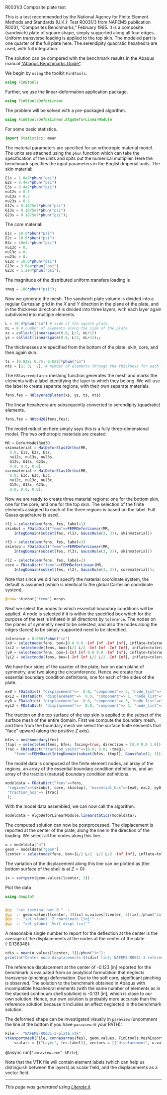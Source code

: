 R0031/3 Composite plate test

This is a test recommended by the National Agency for Finite Element Methods and Standards (U.K.): Test R0031/3 from NAFEMS publication R0031, “Composites Benchmarks,” February 1995. It is  a composite  (sandwich) plate of square shape, simply supported along all four edges. Uniform transverse loading is applied to the top skin. The modeled part is one quarter of the full plate here. The serendipity  quadratic hexahedra  are used, with full integration.

The solution  can be compared with the benchmark results  in the Abaqus manual ["Abaqus Benchmarks Guide"](http://130.149.89.49:2080/v6.7/books/bmk/default.htm?startat=ch04s09anf83.html).

We begin  by `using` the toolkit `FinEtools`.

```julia
using FinEtools
```

Further, we use the linear-deformation application package.

```julia
using FinEtoolsDeforLinear
```

The problem will be solved with a pre-packaged algorithm.

```julia
using FinEtoolsDeforLinear.AlgoDeforLinearModule
```

For some basic statistics.

```julia
import Statistics: mean
```

The material parameters are specified for an orthotropic material model.  The units are attached using the `phun` function which can take the specification of the units and spits out the numerical multiplier. Here the benchmark specifies the input parameters in the English Imperial units. The skin  material:

```julia
E1s = 1.0e7*phun("psi")
E2s = 0.4e7*phun("psi")
E3s = 0.4e7*phun("psi")
nu12s = 0.3
nu13s = 0.3
nu23s = 0.3
G12s = 0.1875e7*phun("psi")
G13s = 0.1875e7*phun("psi")
G23s = 0.1875e7*phun("psi");
```

The core material:

```julia
E1c = 10.0*phun("psi")
E2c = 10.0*phun("psi")
E3c = 10e4.*phun("psi")
nu12c = 0.
nu13c = 0.
nu23c = 0.
G12c = 10.0*phun("psi")
G13c = 3.0e4*phun("psi")
G23c = 1.2e4*phun("psi");
```

The magnitude  of the distributed uniform transfers loading is

```julia
tmag = 100*phun("psi");
```

Now we generate the mesh.   The sandwich plate volume is divided  into a regular Cartesian grid in the $X$ and $Y$ direction in the plane of the plate, and  in the thickness direction  it is divided  into three layers, with each layer again subdivided into multiple  elements.

```julia
L = 10.0*phun("in") # side of the square plate
nL = 8 # number of elements along the side of the plate
xs = collect(linearspace(0.0, L/2, nL+1))
ys = collect(linearspace(0.0, L/2, nL+1));;
```

The thicknesses are specified from the bottom of the plate: skin, core, and then again skin.

```julia
ts = [0.028; 0.75; 0.028]*phun("in")
nts = [2; 3;  2]; # number of elements through the thickness for each layer
```

The `H8layeredplatex` meshing function generates the mesh and marks the elements  with a label identifying  the layer to which they belong.  We will use the label to create separate regions, with their own separate materials.

```julia
fens,fes = H8layeredplatex(xs, ys, ts, nts)
```

The linear hexahedra are subsequently converted to serendipity (quadratic) elements.

```julia
fens,fes = H8toH20(fens,fes);
```

The model reduction  here simply says this is a fully three-dimensional model.  The two orthotropic materials are created.

```julia
MR = DeforModelRed3D
skinmaterial = MatDeforElastOrtho(MR,
  0.0, E1s, E2s, E3s,
  nu12s, nu13s, nu23s,
  G12s, G13s, G23s,
  0.0, 0.0, 0.0)
corematerial = MatDeforElastOrtho(MR,
  0.0, E1c, E2c, E3c,
  nu12c, nu13c, nu23c,
  G12c, G13c, G23c,
  0.0, 0.0, 0.0);
```

Now we are ready to create three material regions:  one for the bottom skin, one for the core, and one for the top skin. The selection of the finite elements assigned to each of the three regions is based on the label. Full Gauss quadrature  is used.

```julia
rl1 = selectelem(fens, fes, label=1)
skinbot = FDataDict("femm"=>FEMMDeforLinear(MR,
    IntegDomain(subset(fes, rl1), GaussRule(3, 3)), skinmaterial))

rl3 = selectelem(fens, fes, label=3)
skintop = FDataDict("femm"=>FEMMDeforLinear(MR,
    IntegDomain(subset(fes, rl3), GaussRule(3, 3)), skinmaterial))

rl2 = selectelem(fens, fes, label=2)
core = FDataDict("femm"=>FEMMDeforLinear(MR,
    IntegDomain(subset(fes, rl2), GaussRule(3, 3)), corematerial));
```

Note that since we did not specify the material coordinate system,  the default is assumed  (which is identical to the global Cartesian coordinate system).

```julia
@show skinbot["femm"].mcsys
```

Next we select the nodes to which  essential boundary conditions  will be applied.  A node is selected  if it is within the specified box  which for the purpose of the test  is inflated in all directions by `tolerance`. The  nodes on the planes of symmetry need to be selected, and also  the nodes  along the edges (faces) to be simply supported  need to be identified.

```julia
tolerance = 0.0001*phun("in")
lx0 = selectnode(fens, box=[0.0 0.0 -Inf Inf -Inf Inf], inflate=tolerance)
lxL2 = selectnode(fens, box=[L/2 L/2 -Inf Inf -Inf Inf], inflate=tolerance)
ly0 = selectnode(fens, box=[-Inf Inf 0.0 0.0 -Inf Inf], inflate=tolerance)
lyL2 = selectnode(fens, box=[-Inf Inf L/2 L/2 -Inf Inf], inflate=tolerance);
```

We have four sides  of the quarter of the plate, two on each plane of symmetry, and two  along the circumference. Hence we create  four essential boundary condition definitions, one for each of the sides of the plate.

```julia
ex0 = FDataDict( "displacement"=>  0.0, "component"=> 3, "node_list"=>lx0 )
exL2 = FDataDict( "displacement"=>  0.0, "component"=> 1, "node_list"=>lxL2 )
ey0 = FDataDict( "displacement"=>  0.0, "component"=> 3, "node_list"=>ly0 )
eyL2 = FDataDict( "displacement"=>  0.0, "component"=> 2, "node_list"=>lyL2 );
```

The traction on the top surface of the top skin is applied to the subset  of the surface mesh of the entire domain. First we compute the  boundary mesh, and then from the boundary mesh we select the surface finite elements that  "face" upward (along the positive $Z$ axis).

```julia
bfes = meshboundary(fes)
ttopl = selectelem(fens, bfes; facing=true, direction = [0.0 0.0 1.0])
Trac = FDataDict("traction_vector"=>[0.0; 0.0; -tmag],
    "femm"=>FEMMBase(IntegDomain(subset(bfes, ttopl), GaussRule(2, 3))));
```

The model data  is composed of the  finite element nodes, an array  of the regions, an array of the essential boundary condition definitions, and  an array of  the traction (natural) boundary condition definitions.

```julia
modeldata = FDataDict("fens"=>fens,
 "regions"=>[skinbot, core, skintop], "essential_bcs"=>[ex0, exL2, ey0, eyL2],
 "traction_bcs"=> [Trac]
 );
```

With the model data assembled,  we can now call the algorithm.

```julia
modeldata = AlgoDeforLinearModule.linearstatics(modeldata);
```

The  computed solution can now be postprocessed. The displacement is reported at the center of the plate, along the line in the direction of the loading. We select all the nodes along this line.

```julia
u = modeldata["u"]
geom = modeldata["geom"]
lcenter = selectnode(fens, box=[L/2 L/2  L/2 L/2 -Inf Inf], inflate=tolerance);
```

The variation of the displacement along this line  can be plotted  as (the bottom surface of the shell is at $Z=0$):

```julia
ix = sortperm(geom.values[lcenter, 3])
```

Plot the data

```julia
using Gnuplot


@gp  "set terminal wxt 0 "  :-
@gp  :- geom.values[lcenter, 3][ix] u.values[lcenter, 3][ix]./phun("in") " lw 2 with lp title 'cold leg' "  :-
@gp  :- "set xlabel 'Z coordinate [in]'" :-
@gp  :- "set ylabel 'Vert displ [in]'"
```

A reasonable single number to report for the deflection at the center is the average of the displacements at the nodes at the center of the plate (-0.136348):

```julia
cdis = mean(u.values[lcenter, 3])/phun("in");
println("Center node displacements $(cdis) [in]; NAFEMS-R0031-3 reference: –0.123 [in]")
```

The reference displacement at the center of -0.123 [in] reported for the benchmark is evaluated from  an analytical formulation that neglects transverse  (pinching) deformation. Due to the soft core, significant pinching is observed. The solution to the benchmark  obtained in Abaqus  with incompatible hexahedral elements (with the same number of elements as in the stacked continuum shell solution) is -0.131 [in], which is close to our own solution. Hence, our own solution is probably more accurate than the reference solution because it includes an effect neglected in the benchmark solution.

The deformed shape can be investigated  visually in `paraview` (uncomment the line at the bottom if you have `paraview` in your  PATH):

```julia
File =  "NAFEMS-R0031-3-plate.vtk"
vtkexportmesh(File, connasarray(fes), geom.values, FinEtools.MeshExportModule.VTK.H20;
    scalars = [("Layer", fes.label)], vectors = [("displacement", u.values)])
```

@async run(`"paraview.exe" $File`);

Note that the  VTK file will contain element labels (which can help us distinguish between the layers) as scalar field, and the displacements as a vector field.

---

*This page was generated using [Literate.jl](https://github.com/fredrikekre/Literate.jl).*

